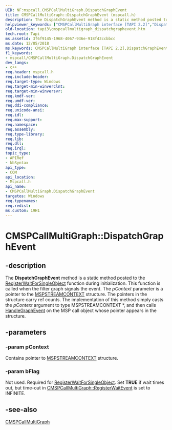 ```yaml
---
UID: NF:mspcall.CMSPCallMultiGraph.DispatchGraphEvent
title: CMSPCallMultiGraph::DispatchGraphEvent (mspcall.h)
description: The DispatchGraphEvent method is a static method posted to the RegisterWaitForSingleObject function during initialization.helpviewer_keywords: ["CMSPCallMultiGraph interface [TAPI 2.2]","DispatchGraphEvent method","CMSPCallMultiGraph.DispatchGraphEvent","CMSPCallMultiGraph::DispatchGraphEvent","DispatchGraphEvent","DispatchGraphEvent method [TAPI 2.2]","DispatchGraphEvent method [TAPI 2.2]","CMSPCallMultiGraph interface","_tapi3_cmspcallmultigraph_dispatchgraphevent","mspcall/CMSPCallMultiGraph::DispatchGraphEvent","tapi3.cmspcallmultigraph_dispatchgraphevent"]
old-location: tapi3\cmspcallmultigraph_dispatchgraphevent.htm
tech.root: Tapi
ms.assetid: 3f6f9145-1968-4067-936e-918f43ccbbcc
ms.date: 12/05/2018
ms.keywords: CMSPCallMultiGraph interface [TAPI 2.2],DispatchGraphEvent method, CMSPCallMultiGraph.DispatchGraphEvent, CMSPCallMultiGraph::DispatchGraphEvent, DispatchGraphEvent, DispatchGraphEvent method [TAPI 2.2], DispatchGraphEvent method [TAPI 2.2],CMSPCallMultiGraph interface, _tapi3_cmspcallmultigraph_dispatchgraphevent, mspcall/CMSPCallMultiGraph::DispatchGraphEvent, tapi3.cmspcallmultigraph_dispatchgraphevent
f1_keywords:
- mspcall/CMSPCallMultiGraph.DispatchGraphEvent
dev_langs:
- c++
req.header: mspcall.h
req.include-header: 
req.target-type: Windows
req.target-min-winverclnt: 
req.target-min-winversvr: 
req.kmdf-ver: 
req.umdf-ver: 
req.ddi-compliance: 
req.unicode-ansi: 
req.idl: 
req.max-support: 
req.namespace: 
req.assembly: 
req.type-library: 
req.lib: 
req.dll: 
req.irql: 
topic_type:
- APIRef
- kbSyntax
api_type:
- COM
api_location:
- Mspcall.h
api_name:
- CMSPCallMultiGraph.DispatchGraphEvent
targetos: Windows
req.typenames: 
req.redist: 
ms.custom: 19H1
---
```


# CMSPCallMultiGraph::DispatchGraphEvent


## -description


The 
<b>DispatchGraphEvent</b> method is a static method posted to the 
<a href="https://docs.microsoft.com/windows/desktop/api/winbase/nf-winbase-registerwaitforsingleobject">RegisterWaitForSingleObject</a> function during initialization. This function is called when the filter graph signals the event. The <i>pContext</i> parameter is a pointer to the 
<a href="https://docs.microsoft.com/previous-versions/windows/desktop/legacy/ms733448(v=vs.85)">MSPSTREAMCONTEXT</a> structure. The pointers in the structure carry ref counts. The implementation of this method simply casts the <i>pContext</i> argument to type MSPSTREAMCONTEXT *, and then calls 
<a href="https://docs.microsoft.com/windows/desktop/api/mspcall/nf-mspcall-cmspcallmultigraph-handlegraphevent">HandleGraphEvent</a> on the MSP call object whose pointer appears in the structure.


## -parameters




### -param pContext

Contains pointer to 
<a href="https://docs.microsoft.com/previous-versions/windows/desktop/legacy/ms733448(v=vs.85)">MSPSTREAMCONTEXT</a> structure.


### -param bFlag

Not used. Required for 
<a href="https://docs.microsoft.com/windows/desktop/api/winbase/nf-winbase-registerwaitforsingleobject">RegisterWaitForSingleObject</a>. Set <b>TRUE</b> if wait times out, but time-out in 
<a href="https://docs.microsoft.com/windows/desktop/api/mspcall/nf-mspcall-cmspcallmultigraph-registerwaitevent">CMSPCallMultiGraph::RegisterWaitEvent</a> is set to INFINITE.


## -see-also




<a href="https://docs.microsoft.com/windows/desktop/api/mspcall/nl-mspcall-cmspcallmultigraph">CMSPCallMultiGraph</a>
 

 

